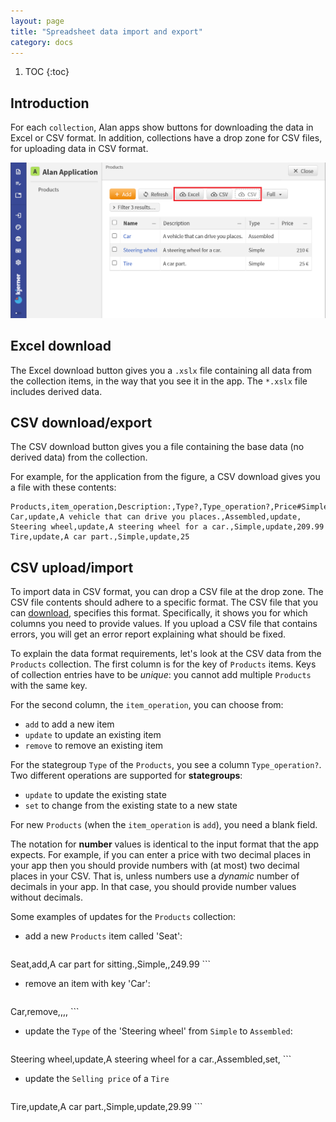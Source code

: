 ```yaml
---
layout: page
title: "Spreadsheet data import and export"
category: docs
---
```


1. TOC
{:toc}

## Introduction

For each `collection`, Alan apps show buttons for downloading the data in Excel or CSV format.
In addition, collections have a drop zone for CSV files, for uploading data in CSV format.

![Excel download, CSV download, and CSV upload](./files_data-import-export/csv3.png)

## Excel download
The Excel download button gives you a `.xslx` file containing all data from the collection items, in the way that you see it in the app.
The `*.xslx` file includes derived data.

## CSV download/export
The CSV download button gives you a file containing the base data (no derived data) from the collection.

For example, for the application from the figure, a CSV download gives you a file with these contents:
```
Products,item_operation,Description:,Type?,Type_operation?,Price#Simple*Type?
Car,update,A vehicle that can drive you places.,Assembled,update,
Steering wheel,update,A steering wheel for a car.,Simple,update,209.99
Tire,update,A car part.,Simple,update,25
```

## CSV upload/import
To import data in CSV format, you can drop a CSV file at the drop zone.
The CSV file contents should adhere to a specific format.
The CSV file that you can [download](#csv-downloadexport), specifies this format.
Specifically, it shows you for which columns you need to provide values.
If you upload a CSV file that contains errors, you will get an error report explaining what should be fixed.

To explain the data format requirements, let's look at the CSV data from the `Products` collection.
The first column is for the key of `Products` items.
Keys of collection entries have to be *unique*: you cannot add multiple `Products` with the same key.

For the second column, the `item_operation`, you can choose from:
- `add` to add a new item
- `update` to update an existing item
- `remove` to remove an existing item

For the stategroup `Type` of the `Products`, you see a column `Type_operation?`.
Two different operations are supported for **stategroups**:
- `update` to update the existing state
- `set` to change from the existing state to a new state

For new `Products` (when the `item_operation` is `add`), you need a blank field.

The notation for **number** values is identical to the input format that the app expects. For example, if you can enter a price with two decimal places in your app then you should provide numbers with (at most) two decimal places in your CSV.
That is, unless numbers use a *dynamic* number of decimals in your app. In that case, you should provide number values without decimals.

Some examples of updates for the `Products` collection:
- add a new `Products` item called 'Seat':
	```
Seat,add,A car part for sitting.,Simple,,249.99
	```
- remove an item with key 'Car':
	```
Car,remove,,,,
	```
- update the `Type` of the 'Steering wheel' from `Simple` to `Assembled`:
	```
Steering wheel,update,A steering wheel for a car.,Assembled,set,
	```
- update the `Selling price` of a `Tire`
	```
Tire,update,A car part.,Simple,update,29.99
	```

